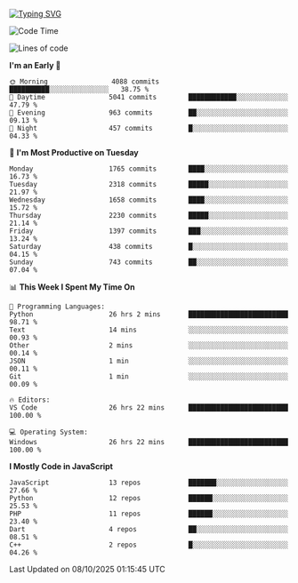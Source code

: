 [![Typing SVG](https://readme-typing-svg.demolab.com?font=Fira+Code&pause=1000&color=F7F7F7&random=false&width=435&lines=Hi+%F0%9F%91%8B%2C+I'm+Rafiu+Sidqi;Junior+Backend+Developer)](https://git.io/typing-svg)
<!--START_SECTION:waka-->
![Code Time](http://img.shields.io/badge/Code%20Time-1%2C072%20hrs%2014%20mins-blue)

![Lines of code](https://img.shields.io/badge/From%20Hello%20World%20I%27ve%20Written-3.4%20million%20lines%20of%20code-blue)

**I'm an Early 🐤** 

```text
🌞 Morning                4088 commits        ██████████░░░░░░░░░░░░░░░   38.75 % 
🌆 Daytime                5041 commits        ████████████░░░░░░░░░░░░░   47.79 % 
🌃 Evening                963 commits         ██░░░░░░░░░░░░░░░░░░░░░░░   09.13 % 
🌙 Night                  457 commits         █░░░░░░░░░░░░░░░░░░░░░░░░   04.33 % 
```
📅 **I'm Most Productive on Tuesday** 

```text
Monday                   1765 commits        ████░░░░░░░░░░░░░░░░░░░░░   16.73 % 
Tuesday                  2318 commits        █████░░░░░░░░░░░░░░░░░░░░   21.97 % 
Wednesday                1658 commits        ████░░░░░░░░░░░░░░░░░░░░░   15.72 % 
Thursday                 2230 commits        █████░░░░░░░░░░░░░░░░░░░░   21.14 % 
Friday                   1397 commits        ███░░░░░░░░░░░░░░░░░░░░░░   13.24 % 
Saturday                 438 commits         █░░░░░░░░░░░░░░░░░░░░░░░░   04.15 % 
Sunday                   743 commits         ██░░░░░░░░░░░░░░░░░░░░░░░   07.04 % 
```


📊 **This Week I Spent My Time On** 

```text
💬 Programming Languages: 
Python                   26 hrs 2 mins       █████████████████████████   98.71 % 
Text                     14 mins             ░░░░░░░░░░░░░░░░░░░░░░░░░   00.93 % 
Other                    2 mins              ░░░░░░░░░░░░░░░░░░░░░░░░░   00.14 % 
JSON                     1 min               ░░░░░░░░░░░░░░░░░░░░░░░░░   00.11 % 
Git                      1 min               ░░░░░░░░░░░░░░░░░░░░░░░░░   00.09 % 

🔥 Editors: 
VS Code                  26 hrs 22 mins      █████████████████████████   100.00 % 

💻 Operating System: 
Windows                  26 hrs 22 mins      █████████████████████████   100.00 % 
```

**I Mostly Code in JavaScript** 

```text
JavaScript               13 repos            ███████░░░░░░░░░░░░░░░░░░   27.66 % 
Python                   12 repos            ██████░░░░░░░░░░░░░░░░░░░   25.53 % 
PHP                      11 repos            ██████░░░░░░░░░░░░░░░░░░░   23.40 % 
Dart                     4 repos             ██░░░░░░░░░░░░░░░░░░░░░░░   08.51 % 
C++                      2 repos             █░░░░░░░░░░░░░░░░░░░░░░░░   04.26 % 
```




 Last Updated on 08/10/2025 01:15:45 UTC
<!--END_SECTION:waka-->
